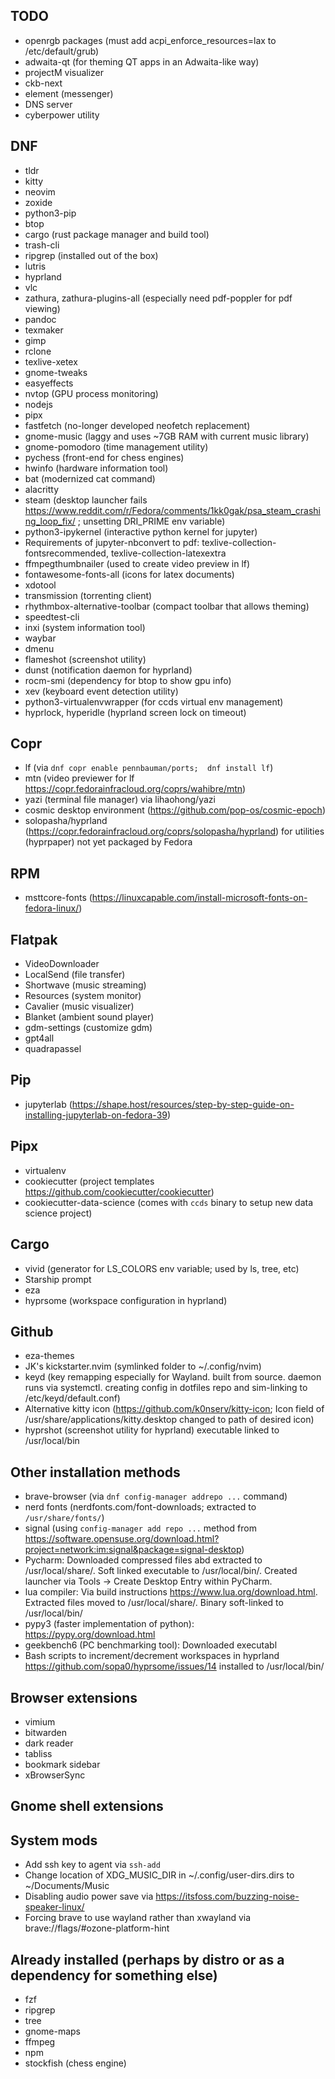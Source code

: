 ## TODO
* openrgb packages  (must add acpi_enforce_resources=lax to /etc/default/grub)
* adwaita-qt (for theming QT apps in an Adwaita-like way)
* projectM visualizer
* ckb-next
* element (messenger)
* DNS server
* cyberpower utility





## DNF
* tldr
* kitty
* neovim
* zoxide
* python3-pip
* btop
* cargo (rust package manager and build tool)
* trash-cli
* ripgrep (installed out of the box)
* lutris
* hyprland
* vlc
* zathura, zathura-plugins-all (especially need pdf-poppler for pdf viewing)
* pandoc
* texmaker
* gimp
* rclone
* texlive-xetex
* gnome-tweaks
* easyeffects
* nvtop (GPU process monitoring)
* nodejs
* pipx
* fastfetch (no-longer developed neofetch replacement)
* gnome-music (laggy and uses ~7GB RAM with current music library)
* gnome-pomodoro (time management utility)
* pychess  (front-end for chess engines)
* hwinfo (hardware information tool)
* bat (modernized cat command)
* alacritty
* steam  (desktop launcher fails https://www.reddit.com/r/Fedora/comments/1kk0gak/psa_steam_crashing_loop_fix/ ; unsetting DRI_PRIME env variable)
* python3-ipykernel (interactive python kernel for jupyter)
* Requirements of jupyter-nbconvert to pdf:  texlive-collection-fontsrecommended, texlive-collection-latexextra
* ffmpegthumbnailer (used to create video preview in lf)
* fontawesome-fonts-all (icons for latex documents)
* xdotool
* transmission (torrenting client)
* rhythmbox-alternative-toolbar (compact toolbar that allows theming)
* speedtest-cli
* inxi (system information tool)
* waybar
* dmenu
* flameshot (screenshot utility)
* dunst (notification daemon for hyprland)
* rocm-smi (dependency for btop to show gpu info)
* xev (keyboard event detection utility)
* python3-virtualenvwrapper (for ccds virtual env management)
* hyprlock, hyperidle (hyprland screen lock on timeout)


## Copr
* lf  (via `dnf copr enable pennbauman/ports;  dnf install lf`)
* mtn (video previewer for lf https://copr.fedorainfracloud.org/coprs/wahibre/mtn)
* yazi (terminal file manager) via lihaohong/yazi 
* cosmic desktop environment (https://github.com/pop-os/cosmic-epoch)
* solopasha/hyprland (https://copr.fedorainfracloud.org/coprs/solopasha/hyprland) for utilities (hyprpaper) not yet packaged by Fedora



## RPM
* msttcore-fonts (https://linuxcapable.com/install-microsoft-fonts-on-fedora-linux/)



## Flatpak
* VideoDownloader
* LocalSend (file transfer)
* Shortwave (music streaming)
* Resources (system monitor)
* Cavalier (music visualizer)
* Blanket (ambient sound player)
* gdm-settings (customize gdm)
* gpt4all
* quadrapassel

## Pip
* jupyterlab (https://shape.host/resources/step-by-step-guide-on-installing-jupyterlab-on-fedora-39)




## Pipx
* virtualenv
* cookiecutter  (project templates https://github.com/cookiecutter/cookiecutter)
* cookiecutter-data-science (comes with `ccds` binary to setup new data science project)




## Cargo
* vivid (generator for LS_COLORS env variable; used by ls, tree, etc)
* Starship prompt
* eza
* hyprsome (workspace configuration in hyprland)





## Github
* eza-themes
* JK's kickstarter.nvim  (symlinked folder to ~/.config/nvim)
* keyd (key remapping especially for Wayland.  built from source.  daemon runs via systemctl.  creating config in dotfiles repo and sim-linking to /etc/keyd/default.conf)
* Alternative kitty icon (https://github.com/k0nserv/kitty-icon; Icon field of /usr/share/applications/kitty.desktop changed to path of desired icon)
* hyprshot (screenshot utility for hyprland) executable linked to /usr/local/bin


## Other installation methods
* brave-browser  (via `dnf config-manager addrepo ...` command)
* nerd fonts (nerdfonts.com/font-downloads; extracted to `/usr/share/fonts/`)
* signal (using `config-manager add repo ...` method from https://software.opensuse.org/download.html?project=network:im:signal&package=signal-desktop)
* Pycharm:  Downloaded compressed files abd extracted to /usr/local/share/.  Soft linked executable to /usr/local/bin/.  Created launcher via Tools -> Create Desktop Entry within PyCharm.
* lua compiler:  Via build instructions https://www.lua.org/download.html.  Extracted files moved to /usr/local/share/.  Binary soft-linked to /usr/local/bin/
* pypy3 (faster implementation of python):  https://pypy.org/download.html
* geekbench6 (PC benchmarking tool):  Downloaded executabl
* Bash scripts to increment/decrement workspaces in hyprland https://github.com/sopa0/hyprsome/issues/14  installed to /usr/local/bin/



## Browser extensions
* vimium
* bitwarden
* dark reader
* tabliss
* bookmark sidebar
* xBrowserSync





## Gnome shell extensions






## System mods
* Add ssh key to agent via `ssh-add`
* Change location of XDG_MUSIC_DIR in ~/.config/user-dirs.dirs to ~/Documents/Music
* Disabling audio power save via https://itsfoss.com/buzzing-noise-speaker-linux/
* Forcing brave to use wayland rather than xwayland via brave://flags/#ozone-platform-hint


## Already installed (perhaps by distro or as a dependency for something else)
* fzf
* ripgrep 
* tree
* gnome-maps
* ffmpeg
* npm
* stockfish (chess engine) 
